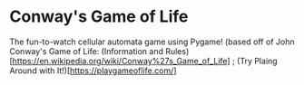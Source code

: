 # Conway's Game of Life
The fun-to-watch cellular automata game using Pygame!
(based off of John Conway's Game of Life: (Information and Rules)[https://en.wikipedia.org/wiki/Conway%27s_Game_of_Life] ; (Try Plaing Around with It!)[https://playgameoflife.com/]
